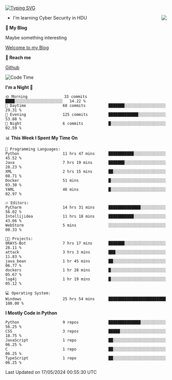 [![Typing SVG](https://readme-typing-svg.herokuapp.com?font=Fira+Code&pause=1000&random=false&width=450&height=60&lines=Hello+%F0%9F%91%8B%F0%9F%8F%BB;I'm+JBNRZ)](https://git.io/typing-svg)

<a href="#">
  <img align="right" src="https://github-readme-stats.vercel.app/api?username=JBNRZ&show_icons=true&bg_color=15,f2f7fd,E0EAFC" />
</a>

- I'm learning Cyber Security in HDU

 **🌱 My Blog**

Maybe something interesting

[Welcome to my Blog](https://jbnrz.com.cn/)

 **💬 Reach me** 

[Github](https://github.com/JBNRZ)


<!--START_SECTION:waka-->
![Code Time](http://img.shields.io/badge/Code%20Time-480%20hrs%2032%20mins-blue)

**I'm a Night 🦉** 

```text
🌞 Morning                33 commits          ████░░░░░░░░░░░░░░░░░░░░░   14.22 % 
🌆 Daytime                68 commits          ███████░░░░░░░░░░░░░░░░░░   29.31 % 
🌃 Evening                125 commits         █████████████░░░░░░░░░░░░   53.88 % 
🌙 Night                  6 commits           █░░░░░░░░░░░░░░░░░░░░░░░░   02.59 % 
```


📊 **This Week I Spent My Time On** 

```text
💬 Programming Languages: 
Python                   11 hrs 47 mins      ███████████░░░░░░░░░░░░░░   45.52 % 
Java                     7 hrs 19 mins       ███████░░░░░░░░░░░░░░░░░░   28.23 % 
XML                      2 hrs 15 mins       ██░░░░░░░░░░░░░░░░░░░░░░░   08.71 % 
Docker                   51 mins             █░░░░░░░░░░░░░░░░░░░░░░░░   03.30 % 
YAML                     46 mins             █░░░░░░░░░░░░░░░░░░░░░░░░   02.97 % 

🔥 Editors: 
PyCharm                  14 hrs 31 mins      ██████████████░░░░░░░░░░░   56.02 % 
Intellijidea             11 hrs 18 mins      ███████████░░░░░░░░░░░░░░   43.66 % 
WebStorm                 5 mins              ░░░░░░░░░░░░░░░░░░░░░░░░░   00.33 % 

🐱‍💻 Projects: 
0RAYS-Bot                7 hrs 17 mins       ███████░░░░░░░░░░░░░░░░░░   28.11 % 
attack                   3 hrs 3 mins        ███░░░░░░░░░░░░░░░░░░░░░░   11.83 % 
java_bean                1 hr 45 mins        ██░░░░░░░░░░░░░░░░░░░░░░░   06.77 % 
dockers                  1 hr 28 mins        █░░░░░░░░░░░░░░░░░░░░░░░░   05.67 % 
log4j                    1 hr 19 mins        █░░░░░░░░░░░░░░░░░░░░░░░░   05.12 % 

💻 Operating System: 
Windows                  25 hrs 54 mins      █████████████████████████   100.00 % 
```

**I Mostly Code in Python** 

```text
Python                   9 repos             ██████████████░░░░░░░░░░░   56.25 % 
CSS                      3 repos             █████░░░░░░░░░░░░░░░░░░░░   18.75 % 
JavaScript               1 repo              ██░░░░░░░░░░░░░░░░░░░░░░░   06.25 % 
C                        1 repo              ██░░░░░░░░░░░░░░░░░░░░░░░   06.25 % 
TypeScript               1 repo              ██░░░░░░░░░░░░░░░░░░░░░░░   06.25 % 
```




 Last Updated on 17/05/2024 00:55:30 UTC
<!--END_SECTION:waka-->
